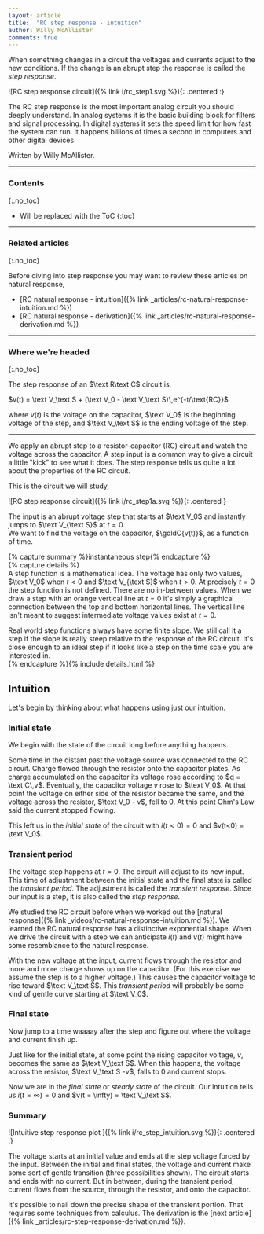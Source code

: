 ```yaml
---
layout: article
title:  "RC step response - intuition"
author: Willy McAllister
comments: true
---
```


When something changes in a circuit the voltages and currents adjust to the new conditions. If the change is an abrupt step the response is called the *step response*.

![RC step response circuit]({% link i/rc_step1.svg %}){: .centered :}

The $\text{RC}$ step response is the most important analog circuit you should deeply understand. In analog systems it is the basic building block for filters and signal processing. In digital systems it sets the speed limit for how fast the system can run. It happens billions of times a second in computers and other digital devices. 

Written by Willy McAllister. 

----

### Contents
{:.no_toc}

* Will be replaced with the ToC
{:toc}

----

### Related articles
{:.no_toc}

Before diving into step response you may want to review these articles on natural response, 
* [$\text{RC}$ natural response - intuition]({% link _articles/rc-natural-response-intuition.md %})
* [$\text{RC}$ natural response - derivation]({% link _articles/rc-natural-response-derivation.md %})

---
### Where we're headed 
{:.no_toc}

The step response of an $\text R\text C$ circuit is,

$v(t) = \text V_\text S + (\text V_0 - \text V_\text S)\,e^{-t/\text{RC}}$
 
where $v(t)$ is the voltage on the capacitor, $\text V_0$ is the beginning voltage of the step, and $\text V_\text S$ is the ending voltage of the step. 

----

We apply an abrupt step to a resistor-capacitor $(\text{RC})$ circuit and watch the voltage across the capacitor. A step input is a common way to give a circuit a little "kick" to see what it does. The step response tells us quite a lot about the properties of the $\text{RC}$ circuit.

This is the circuit we will study,

![RC step response circuit]({% link i/rc_step1a.svg %}){: .centered }

The input is an abrupt voltage step that starts at $\text V_0$ and instantly jumps to $\text V_{\text S}$ at $t = 0$.  
We want to find the voltage on the capacitor, $\goldC{v(t)}$, as a function of time. 

{% capture summary %}instantaneous step{% endcapture %}  
{% capture details %}  
A step function is a mathematical idea. The voltage has only two values, $\text V_0$ when $t < 0$ and $\text V_{\text S}$ when $t > 0$. At precisely $t = 0$ the step function is not defined. There are no in-between values. When we draw a step with an orange vertical line at $t = 0$ it's simply a graphical connection between the top and bottom horizontal lines. The vertical line isn't meant to suggest intermediate voltage values exist at $t = 0$. 

Real world step functions always have some finite slope. We still call it a step if the slope is really steep relative to the response of the $\text{RC}$ circuit. It's close enough to an ideal step if it looks like a step on the time scale you are interested in.  
{% endcapture %}{% include details.html %} 

## Intuition

Let's begin by thinking about what happens using just our intuition.

### Initial state

We begin with the state of the circuit long before anything happens. 

Some time in the distant past the voltage source was connected to the $\text{RC}$ circuit. Charge flowed through the resistor onto the capacitor plates. As charge accumulated on the capacitor its voltage rose according to $q = \text C\,v$. Eventually, the capacitor voltage $v$ rose to $\text V_0$. At that point the voltage on either side of the resistor became the same, and the voltage across the resistor, $\text V_0 - v$, fell to $0$. At this point Ohm's Law said the current stopped flowing.  

This left us in the *initial state* of the circuit with $i(t<0) = 0$ and $v(t<0) = \text V_0$.

### Transient period

The voltage step happens at $t = 0$. The circuit will adjust to its new input. This time of adjustment between the initial state and the final state is called the *transient period*. The adjustment is called the *transient response*. Since our input is a step, it is also called the *step response*. 

We studied the $\text{RC}$ circuit before when we worked out the [natural response]({% link _videos/rc-natural-response-intuition.md %}). We learned the $\text{RC}$ natural response has a distinctive exponential shape. When we drive the circuit with a step we can anticipate $i(t)$ and $v(t)$ might have some resemblance to the natural response. 

With the new voltage at the input, current flows through the resistor and more and more charge shows up on the capacitor. (For this exercise we assume the step is to a higher voltage.) This causes the capacitor voltage to rise toward $\text V_\text S$.  This *transient period* will probably be some kind of gentle curve starting at $\text V_0$. 

### Final state

Now jump to a time waaaay after the step and figure out where the voltage and current finish up. 

Just like for the initial state, at some point the rising capacitor voltage, $v$, becomes the same as $\text V_\text S$. When this happens, the voltage across the resistor, $\text V_\text S -v$, falls to $0$ and current stops. 

Now we are in the *final state* or *steady state* of the circuit. Our intuition tells us $i(t = \infty) = 0$ and $v(t = \infty) = \text V_\text S$. 

### Summary 

![Intuitive step response plot ]({% link i/rc_step_intuition.svg %}){: .centered :}

The voltage starts at an initial value and ends at the step voltage forced by the input. Between the initial and final states, the voltage and current make some sort of gentle transition (three possibilities shown). The circuit starts and ends with no current. But in between, during the transient period, current flows from the source, through the resistor, and onto the capacitor.

It's possible to nail down the precise shape of the transient portion. That requires some techniques from calculus. The derivation is the [next article]({% link _articles/rc-step-response-derivation.md %}).
